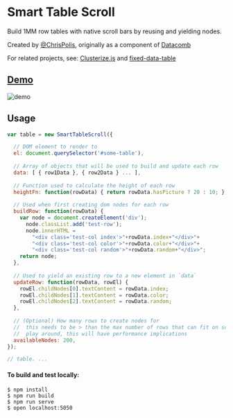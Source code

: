 # Smart Table Scroll
Build 1MM row tables with native scroll bars by reusing and yielding nodes.

Created by [@ChrisPolis](http://twitter.com/chrispolis), originally as a component of [Datacomb](https://github.com/cmpolis/datacomb)

For related projects, see: [Clusterize.js](https://github.com/NeXTs/Clusterize.js) and [fixed-data-table](https://github.com/facebook/fixed-data-table)

## [Demo](http://www.bytemuse.com/tablescroll/)
![demo](https://raw.githubusercontent.com/cmpolis/smart-table-scroll/master/1mm-demo.gif)

## Usage
```js
var table = new SmartTableScroll({

  // DOM element to render to
  el: document.querySelector('#some-table'),
  
  // Array of objects that will be used to build and update each row
  data: [ { row1Data }, { row2Data } ... ],
  
  // Function used to calculate the height of each row
  heightFn: function(rowData) { return rowData.hasPicture ? 20 : 10; },
  
  // Used when first creating dom nodes for each row
  buildRow: function(rowData) {
    var node = document.createElement('div');
      node.classList.add('test-row');
      node.innerHTML =
        "<div class='test-col index'>"+rowData.index+"</div>"+
        "<div class='test-col color'>"+rowData.color+"</div>"+
        "<div class='test-col random'>"+rowData.random+"</div>";
    return node;
  },
 
  // Used to yield an existing row to a new element in `data`
  updateRow: function(rowData, rowEl) {
    rowEl.childNodes[0].textContent = rowData.index;
    rowEl.childNodes[1].textContent = rowData.color;
    rowEl.childNodes[2].textContent = rowData.random;
  },
 
  // (Optional) How many rows to create nodes for
  //  this needs to be > than the max number of rows that can fit on screen (2x this value seems right)
  //  play around, this will have performance implications
  availableNodes: 200,
});

// table. ...
```

#### To build and test locally:
```
$ npm install
$ npm run build
$ npm run serve
$ open localhost:5050
```
